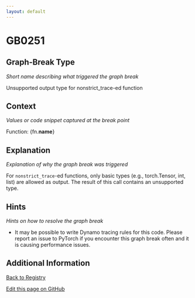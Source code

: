 ```yaml
---
layout: default
---
```

# GB0251

## Graph-Break Type
*Short name describing what triggered the graph break*

Unsupported output type for nonstrict_trace-ed function

## Context
*Values or code snippet captured at the break point*

Function: {fn.__name__}

## Explanation
*Explanation of why the graph break was triggered*

For `nonstrict_trace`-ed functions, only basic types (e.g., torch.Tensor, int, list) are allowed as output. The result of this call contains an unsupported type.

## Hints
*Hints on how to resolve the graph break*

- It may be possible to write Dynamo tracing rules for this code. Please report an issue to PyTorch if you encounter this graph break often and it is causing performance issues.


## Additional Information

<!-- ADDITIONAL INFORMATION START - Add custom information below this line -->

<!-- ADDITIONAL INFORMATION END -->

[Back to Registry](../index.html)

[Edit this page on GitHub](https://github.com/pytorch-labs/compile-graph-break-site/edit/main/docs/gb/gb0251.md)
